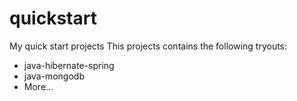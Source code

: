 # quickstart
My quick start projects
This projects contains the following tryouts:
- java-hibernate-spring
- java-mongodb
- More...
